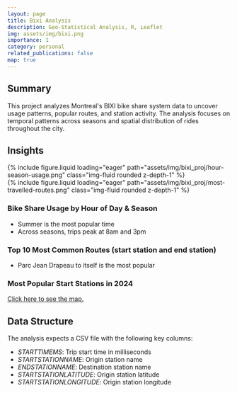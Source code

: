 ```yaml
---
layout: page
title: Bixi Analysis
description: Geo-Statistical Analysis, R, Leaflet
img: assets/img/bixi.png
importance: 1
category: personal
related_publications: false
map: true
---
```

## Summary

This project analyzes Montreal's BIXI bike share system data to uncover usage patterns, popular routes, and station activity. The analysis focuses on temporal patterns across seasons and spatial distribution of rides throughout the city.

## Insights


<div class="row mt-3">
    <div class="col-sm mt-3 mt-md-0">
        {% include figure.liquid loading="eager" path="assets/img/bixi_proj/hour-season-usage.png" class="img-fluid rounded z-depth-1" %}
    </div>
    <div class="col-sm mt-3 mt-md-0">
        {% include figure.liquid loading="eager" path="assets/img/bixi_proj/most-travelled-routes.png" class="img-fluid rounded z-depth-1" %}
    </div>
</div>

### Bike Share Usage by Hour of Day & Season

- Summer is the most popular time
- Across seasons, trips peak at 8am and 3pm

### Top 10 Most Common Routes (start station and end station)

- Parc Jean Drapeau to itself is the most popular

### Most Popular Start Stations in 2024

[Click here to see the map.](https://ma-graff.github.io/assets/html/map.html)

## Data Structure

The analysis expects a CSV file with the following key columns:

- *STARTTIMEMS*: Trip start time in milliseconds
- *STARTSTATIONNAME*: Origin station name
- *ENDSTATIONNAME*: Destination station name
- *STARTSTATIONLATITUDE*: Origin station latitude
- *STARTSTATIONLONGITUDE*: Origin station longitude
